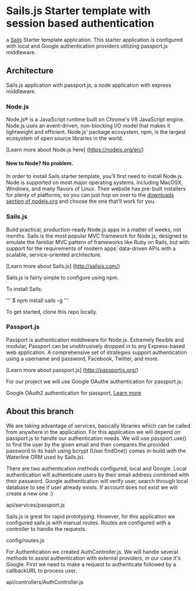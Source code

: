 # Sails.js Starter template with session based authentication

a [Sails](http://sailsjs.org) Starter template application.
This starter application is configured with local and Google authentication providers utilizing passport.js middleware.

## Architecture

Sails.js application with passport.js, a node application with express middleware.

### Node.js

Node.js® is a JavaScript runtime built on Chrome's V8 JavaScript engine. Node.js uses an event-driven, non-blocking I/O model that makes it lightweight and efficient. Node.js' package ecosystem, npm, is the largest ecosystem of open source libraries in the world.

[Learn more about Node.js here] (https://nodejs.org/en/)

#### New to Node? No problem.

In order to install Sails starter template, you’ll first need to install Node.js. Node is supported on most major operating systems, including MacOSX, Windows, and many flavors of Linux. Their website has pre-built installers for plenty of platforms, so you can just hop on over to the [downloads section of nodejs.org](https://nodejs.org/en/download/) and choose the one that’ll work for you.


### Sails.js

Build practical, production-ready Node.js apps in a matter of weeks, not months.
Sails is the most popular MVC framework for Node.js, designed to emulate the familiar MVC pattern of frameworks like Ruby on Rails, but with support for the requirements of modern apps: data-driven APIs with a scalable, service-oriented architecture.

[Learn more about Sails.js] (http://sailsjs.com/)

Sails.js is fairly simple to configure using npm.

To install Sails:

''' $ npm install sails -g '''

To get started, clone this repo locally.

### Passport.js

Passport is authentication middleware for Node.js. Extremely flexible and modular, Passport can be unobtrusively dropped in to any Express-based web application. A comprehensive set of strategies support authentication using a username and password, Facebook, Twitter, and more.

[Learn more about passport.js] (http://passportjs.org/)

For our project we will use Google OAuthe authentication for passport.js:

Google OAuth2 authentication for passport, [Learn more](https://github.com/jaredhanson/passport-google-oauth2)

## About this branch

We are taking advantage of services, basically libraries which can be called from anywhere in the application. For this application we will depend on passport.js to handle our authentication needs. We will use passport.use() to find the user by the given email and then compares the provided password to its hash using bcrypt (User.findOne() comes in-build with the Waterline ORM used by Sails.js).

There are two authentication methods configured, local and Google. Local authentication will authenticate users by their email address combined with their password. Google authentication will verify user, search through local database to see if user already exists. If account does not exist we will create a new one :)

api/services/passport.js

Sails.js is great for rapid prototyping. However, for this application we configured sails.js with manual routes. Routes are configured with a controller to handle the requests.

config/routes.js

For Authentication we created AuthController.js. We will handle several methods to assist authentication with external providers, in our case it's Google. First we need to make a request to authenticate followed by a callbackURL to process user.

api/controllers/AuthController.js
